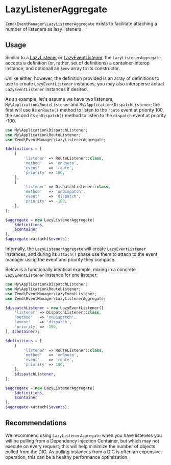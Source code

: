 # LazyListenerAggregate

`Zend\EventManager\LazyListenerAggregate` exists to facilitate attaching a
number of listeners as lazy listeners.

## Usage

Similar to a [LazyListener](lazy-listener.md) or
[LazyEventListener](lazy-event-listener.md), the `LazyListenerAggregate` accepts
a definition (or, rather, set of definitions) a container-interop instance, and
optionall an `$env` array to its constructor.

Unlike either, however, the definition provided is an array of definitions to
use to create `LazyEventListener` instances; you may also intersperse actual
`LazyEventListener` instances if desired.

As an example, let's assume we have two listeners,
`My\Application\RouteListener` and `My\Application\DispatchListener`; the first
will use its `onRoute()` method to listen to the `route` event at priority 100,
the second its `onDispatch()` method to listen to the `dispatch` event at
priority -100.

```php
use My\Application\DispatchListener;
use My\Application\RouteListener;
use Zend\EventManager\LazyListenerAggregate;

$definitions = [
    [
        'listener' => RouteListener::class,
        'method'   => 'onRoute',
        'event'    => 'route',
        'priority' => 100,
    ],
    [
        'listener' => DispatchListener::class,
        'method'   => 'onDispatch',
        'event'    => 'dispatch',
        'priority' => -100,
    ],
];

$aggregate = new LazyListenerAggregate(
    $definitions,
    $container
);
$aggregate->attach($events);
```

Internally, the `LazyListenerAggregate` will create `LazyEventListener`
instances, and during its `attach()` phase use them to attach to the event
manager using the event and priority they compose.

Below is a functionally identical example, mixing in a concrete
`LazyEventListener` instance for one listener:

```php
use My\Application\DispatchListener;
use My\Application\RouteListener;
use Zend\EventManager\LazyEventListener;
use Zend\EventManager\LazyListenerAggregate;

$dispatchListener = new LazyEventListener([
    'listener' => DispatchListener::class,
    'method'   => 'onDispatch',
    'event'    => 'dispatch',
    'priority' => -100,
], $container);

$definitions = [
    [
        'listener' => RouteListener::class,
        'method'   => 'onRoute',
        'event'    => 'route',
        'priority' => 100,
    ],
    $dispatchListener,
];

$aggregate = new LazyListenerAggregate(
    $definitions,
    $container
);
$aggregate->attach($events);
```

## Recommendations

We recommend using `LazyListenerAggregate` when you have listeners you will be
pulling from a Dependency Injection Container, but which may not execute on
every request; this will help minimize the number of objects pulled from the
DIC. As pulling instances from a DIC is often an expensive operation, this can
be a healthy performance optimization.
